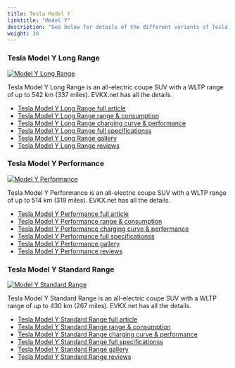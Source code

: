 ```yaml
---
title: Tesla Model Y
linktitle: "Model Y"
description: "See below for details of the different variants of Tesla Model Y"
weight: 30
---
```

### Tesla Model Y Long Range

<a href="model_y_long_range/"><img src="https://media.evkx.net/multimedia/models/tesla/model_y/model_y_long_range/main_1_st.jpg" class="img-fluid" alt="Model Y Long Range" ></a>

Tesla Model Y Long Range is an all-electric coupe SUV with a WLTP range of up to 542 km (337 miles). EVKX.net has all the details. 

- [Tesla Model Y Long Range full article](model_y_long_range/)
- [Tesla Model Y Long Range range & consumption](model_y_long_range/rangeandconsumption/)
- [Tesla Model Y Long Range charging curve & performance](model_y_long_range/chargingcurve/)
- [Tesla Model Y Long Range full specificationss](model_y_long_range/specifications/)
- [Tesla Model Y Long Range gallery](model_y_long_range/gallery/)
- [Tesla Model Y Long Range reviews](model_y_long_range/reviews/)

### Tesla Model Y Performance

<a href="model_y_performance/"><img src="https://media.evkx.net/multimedia/models/tesla/model_y/model_y_performance/main_1_st.jpg" class="img-fluid" alt="Model Y Performance" ></a>

Tesla Model Y Performance is an all-electric coupe SUV with a WLTP range of up to 514 km (319 miles). EVKX.net has all the details. 

- [Tesla Model Y Performance full article](model_y_performance/)
- [Tesla Model Y Performance range & consumption](model_y_performance/rangeandconsumption/)
- [Tesla Model Y Performance charging curve & performance](model_y_performance/chargingcurve/)
- [Tesla Model Y Performance full specificationss](model_y_performance/specifications/)
- [Tesla Model Y Performance gallery](model_y_performance/gallery/)
- [Tesla Model Y Performance reviews](model_y_performance/reviews/)

### Tesla Model Y Standard Range

<a href="model_y_standard_range/"><img src="https://media.evkx.net/multimedia/models/tesla/model_y/model_y_standard_range/main_1_st.jpg" class="img-fluid" alt="Model Y Standard Range" ></a>

Tesla Model Y Standard Range is an all-electric coupe SUV with a WLTP range of up to 430 km (267 miles). EVKX.net has all the details. 

- [Tesla Model Y Standard Range full article](model_y_standard_range/)
- [Tesla Model Y Standard Range range & consumption](model_y_standard_range/rangeandconsumption/)
- [Tesla Model Y Standard Range charging curve & performance](model_y_standard_range/chargingcurve/)
- [Tesla Model Y Standard Range full specificationss](model_y_standard_range/specifications/)
- [Tesla Model Y Standard Range gallery](model_y_standard_range/gallery/)
- [Tesla Model Y Standard Range reviews](model_y_standard_range/reviews/)

